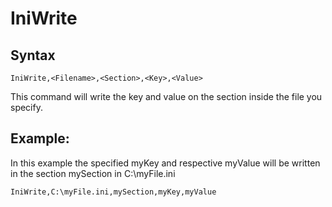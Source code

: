 # IniWrite #
## Syntax ##
```
IniWrite,<Filename>,<Section>,<Key>,<Value> 
```
This command will write the key and value on the section inside the file you specify.

## Example: ##
In this example the specified myKey and respective myValue will be written in the section mySection in C:\myFile.ini
```
IniWrite,C:\myFile.ini,mySection,myKey,myValue 
```